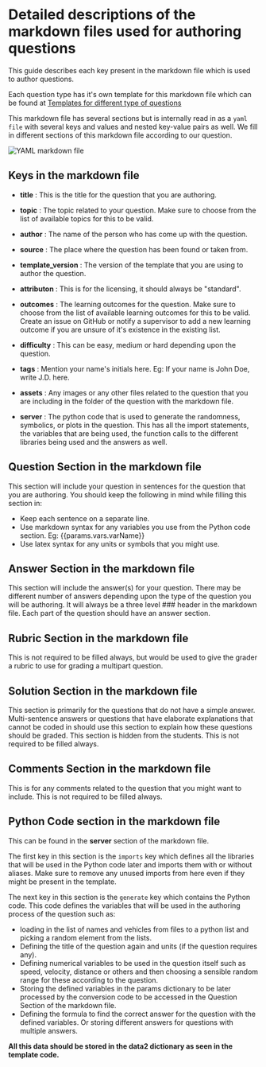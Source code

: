 # Detailed descriptions of the markdown files used for authoring questions

This guide describes each key present in the markdown file which is used to author questions.

Each question type has it's own template for this markdown file which can be found at [Templates for different type of questions](https://github.com/open-resources/instructor_physics_bank/tree/main/templates)

This markdown file has several sections but is internally read in as a `yaml file` with several keys and values and nested key-value pairs as well. We fill in different sections of this markdown file according to our question.

![YAML markdown file](https://user-images.githubusercontent.com/2507459/128770969-a0a408e6-c50e-4e0d-9da9-369cba8992aa.png)

## Keys in the markdown file

- **title** : This is the title for the question that you are authoring.

- **topic** : The topic related to your question. Make sure to choose from the list of available topics for this to be valid.

- **author** :  The name of the person who has come up with the question.

- **source** : The place where the question has been found or taken from.

- **template_version** : The version of the template that you are using to author the question.

- **attributon** : This is for the licensing, it should always be "standard".

- **outcomes** : The learning outcomes for the question. Make sure to choose from the list of available learning outcomes for this to be valid. Create an issue on GitHub or notify a supervisor to add a new learning outcome if you are unsure of it's existence in the existing list.

- **difficulty** : This can be easy, medium or hard depending upon the question.

- **tags** : Mention your name's initials here. Eg: If your name is John Doe, write J.D. here. 

- **assets** : Any images or any other files related to the question that you are including in the folder of the question with the markdown file.

- **server** : The python code that is used to generate the randomness, symbolics, or plots in the question. This has all the import statements, the variables that are being used, the function calls to the different libraries being used and the answers as well.

## Question Section in the markdown file

This section will include your question in sentences for the question that you are authoring.
You should keep the following in mind while filling this section in:

- Keep each sentence on a separate line.
- Use markdown syntax for any variables you use from the Python code section. Eg: {{params.vars.varName}}
- Use latex syntax for any units or symbols that you might use.

## Answer Section in the markdown file

This section will include the answer(s) for your question.
There may be different number of answers depending upon the type of the question you will be authoring.
It will always be a three level ### header in the markdown file.
Each part of the question should have an answer section.

## Rubric Section in the markdown file

This is not required to be filled always, but would be used to give the grader a rubric to use for grading a multipart question.

## Solution Section in the markdown file

This section is primarily for the questions that do not have a simple answer.
Multi-sentence answers or questions that have elaborate explanations that cannot be coded in should use this section to explain how these questions should be graded.
This section is hidden from the students.
This is not required to be filled always.

## Comments Section in the markdown file

This is for any comments related to the question that you might want to include.
This is not required to be filled always.

## Python Code section in the markdown file

This can be found in the **server** section of the markdown file.

The first key in this section is the `imports` key which defines all the libraries that will be used in the Python code later and imports them with or without aliases. Make sure to remove any unused imports from here even if they might be present in the template.

The next key in this section is the `generate` key which contains the Python code.
This code defines the variables that will be used in the authoring process of the question such as:

- loading in the list of names and vehicles from files to a python list and picking a random element from the lists.
- Defining the title of the question again and units (if the question requires any).
- Defining numerical variables to be used in the question itself such as speed, velocity, distance or others and then choosing a sensible random range for these according to the question.
- Storing the defined variables in the params dictionary to be later processed by the conversion code to be accessed in the Question Section of the markdown file.
- Defining the formula to find the correct answer for the question with the defined variables. Or storing different answers for questions with multiple answers.

**All this data should be stored in the data2 dictionary as seen in the template code.**

